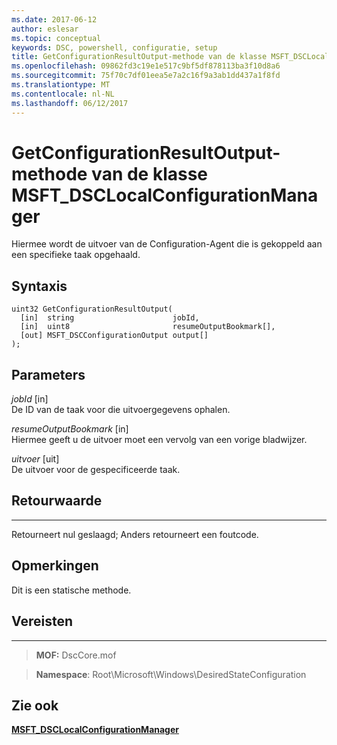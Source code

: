 ```yaml
---
ms.date: 2017-06-12
author: eslesar
ms.topic: conceptual
keywords: DSC, powershell, configuratie, setup
title: GetConfigurationResultOutput-methode van de klasse MSFT_DSCLocalConfigurationManager
ms.openlocfilehash: 09862fd3c19e1e517c9bf5df878113ba3f10d8a6
ms.sourcegitcommit: 75f70c7df01eea5e7a2c16f9a3ab1dd437a1f8fd
ms.translationtype: MT
ms.contentlocale: nl-NL
ms.lasthandoff: 06/12/2017
---
```

# <a name="getconfigurationresultoutput-method-of-the-msftdsclocalconfigurationmanager-class"></a>GetConfigurationResultOutput-methode van de klasse MSFT_DSCLocalConfigurationManager

Hiermee wordt de uitvoer van de Configuration-Agent die is gekoppeld aan een specifieke taak opgehaald.

<a name="syntax"></a>Syntaxis
------

```mof
uint32 GetConfigurationResultOutput(
  [in]  string                      jobId,
  [in]  uint8                       resumeOutputBookmark[],
  [out] MSFT_DSCConfigurationOutput output[]
);
```

<a name="parameters"></a>Parameters
----------

*jobId* \[in\]  
De ID van de taak voor die uitvoergegevens ophalen.

*resumeOutputBookmark* \[in\]  
Hiermee geeft u de uitvoer moet een vervolg van een vorige bladwijzer.

*uitvoer* \[uit\]  
De uitvoer voor de gespecificeerde taak.

## <a name="return-value"></a>Retourwaarde
------------

Retourneert nul geslaagd; Anders retourneert een foutcode.

## <a name="remarks"></a>Opmerkingen

Dit is een statische methode.

## <a name="requirements"></a>Vereisten
------------
>**MOF:** DscCore.mof

>**Namespace**: Root\Microsoft\Windows\DesiredStateConfiguration


## <a name="see-also"></a>Zie ook


[**MSFT_DSCLocalConfigurationManager**](msft-dsclocalconfigurationmanager.md)

 

 



